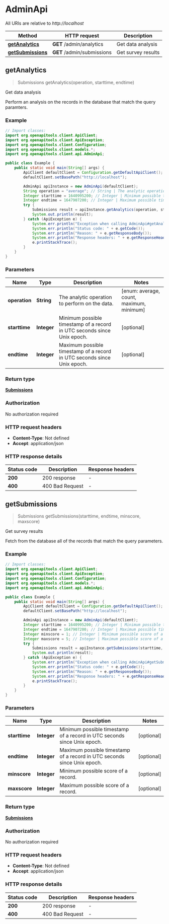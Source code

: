 # AdminApi

All URIs are relative to *http://localhost*

Method | HTTP request | Description
------------- | ------------- | -------------
[**getAnalytics**](AdminApi.md#getAnalytics) | **GET** /admin/analytics | Get data analysis
[**getSubmissions**](AdminApi.md#getSubmissions) | **GET** /admin/submissions | Get survey results



## getAnalytics

> Submissions getAnalytics(operation, starttime, endtime)

Get data analysis

Perform an analysis on the records in the database that match the query paramters. 

### Example

```java
// Import classes:
import org.openapitools.client.ApiClient;
import org.openapitools.client.ApiException;
import org.openapitools.client.Configuration;
import org.openapitools.client.models.*;
import org.openapitools.client.api.AdminApi;

public class Example {
    public static void main(String[] args) {
        ApiClient defaultClient = Configuration.getDefaultApiClient();
        defaultClient.setBasePath("http://localhost");

        AdminApi apiInstance = new AdminApi(defaultClient);
        String operation = "average"; // String | The analytic operation to perform on the data.
        Integer starttime = 1640995200; // Integer | Minimum possible timestamp of a record in UTC seconds since Unix epoch.
        Integer endtime = 1647907200; // Integer | Maximum possible timestamp of a record in UTC seconds since Unix epoch.
        try {
            Submissions result = apiInstance.getAnalytics(operation, starttime, endtime);
            System.out.println(result);
        } catch (ApiException e) {
            System.err.println("Exception when calling AdminApi#getAnalytics");
            System.err.println("Status code: " + e.getCode());
            System.err.println("Reason: " + e.getResponseBody());
            System.err.println("Response headers: " + e.getResponseHeaders());
            e.printStackTrace();
        }
    }
}
```

### Parameters


Name | Type | Description  | Notes
------------- | ------------- | ------------- | -------------
 **operation** | **String**| The analytic operation to perform on the data. | [enum: average, count, maximum, minimum]
 **starttime** | **Integer**| Minimum possible timestamp of a record in UTC seconds since Unix epoch. | [optional]
 **endtime** | **Integer**| Maximum possible timestamp of a record in UTC seconds since Unix epoch. | [optional]

### Return type

[**Submissions**](Submissions.md)

### Authorization

No authorization required

### HTTP request headers

- **Content-Type**: Not defined
- **Accept**: application/json


### HTTP response details
| Status code | Description | Response headers |
|-------------|-------------|------------------|
| **200** | 200 response |  -  |
| **400** | 400 Bad Request |  -  |


## getSubmissions

> Submissions getSubmissions(starttime, endtime, minscore, maxscore)

Get survey results

Fetch from the database all of the records that match the query parameters. 

### Example

```java
// Import classes:
import org.openapitools.client.ApiClient;
import org.openapitools.client.ApiException;
import org.openapitools.client.Configuration;
import org.openapitools.client.models.*;
import org.openapitools.client.api.AdminApi;

public class Example {
    public static void main(String[] args) {
        ApiClient defaultClient = Configuration.getDefaultApiClient();
        defaultClient.setBasePath("http://localhost");

        AdminApi apiInstance = new AdminApi(defaultClient);
        Integer starttime = 1640995200; // Integer | Minimum possible timestamp of a record in UTC seconds since Unix epoch.
        Integer endtime = 1647907200; // Integer | Maximum possible timestamp of a record in UTC seconds since Unix epoch.
        Integer minscore = 1; // Integer | Minimum possible score of a record.
        Integer maxscore = 5; // Integer | Maximum possible score of a record.
        try {
            Submissions result = apiInstance.getSubmissions(starttime, endtime, minscore, maxscore);
            System.out.println(result);
        } catch (ApiException e) {
            System.err.println("Exception when calling AdminApi#getSubmissions");
            System.err.println("Status code: " + e.getCode());
            System.err.println("Reason: " + e.getResponseBody());
            System.err.println("Response headers: " + e.getResponseHeaders());
            e.printStackTrace();
        }
    }
}
```

### Parameters


Name | Type | Description  | Notes
------------- | ------------- | ------------- | -------------
 **starttime** | **Integer**| Minimum possible timestamp of a record in UTC seconds since Unix epoch. | [optional]
 **endtime** | **Integer**| Maximum possible timestamp of a record in UTC seconds since Unix epoch. | [optional]
 **minscore** | **Integer**| Minimum possible score of a record. | [optional]
 **maxscore** | **Integer**| Maximum possible score of a record. | [optional]

### Return type

[**Submissions**](Submissions.md)

### Authorization

No authorization required

### HTTP request headers

- **Content-Type**: Not defined
- **Accept**: application/json


### HTTP response details
| Status code | Description | Response headers |
|-------------|-------------|------------------|
| **200** | 200 response |  -  |
| **400** | 400 Bad Request |  -  |

